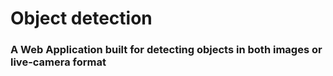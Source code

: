 # Object detection

### A Web Application built for detecting objects in both images or live-camera format
